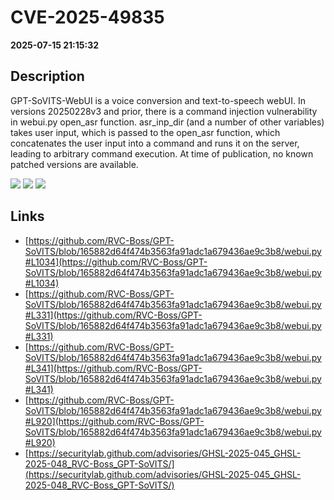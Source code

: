 # CVE-2025-49835

**2025-07-15 21:15:32**

## Description
GPT-SoVITS-WebUI is a voice conversion and text-to-speech webUI. In versions 20250228v3 and prior, there is a command injection vulnerability in webui.py open_asr function. asr_inp_dir (and a number of other variables) takes user input, which is passed to the open_asr function, which concatenates the user input into a command and runs it on the server, leading to arbitrary command execution. At time of publication, no known patched versions are available.

![](https://img.shields.io/static/v1?label=Score&message=8.9&color=red)
![](https://img.shields.io/static/v1?label=Severity&message=HIGH&color=red)
![](https://img.shields.io/static/v1?label=CWE&message=RCE&color=green)

## Links
- [https://github.com/RVC-Boss/GPT-SoVITS/blob/165882d64f474b3563fa91adc1a679436ae9c3b8/webui.py#L1034](https://github.com/RVC-Boss/GPT-SoVITS/blob/165882d64f474b3563fa91adc1a679436ae9c3b8/webui.py#L1034)
- [https://github.com/RVC-Boss/GPT-SoVITS/blob/165882d64f474b3563fa91adc1a679436ae9c3b8/webui.py#L331](https://github.com/RVC-Boss/GPT-SoVITS/blob/165882d64f474b3563fa91adc1a679436ae9c3b8/webui.py#L331)
- [https://github.com/RVC-Boss/GPT-SoVITS/blob/165882d64f474b3563fa91adc1a679436ae9c3b8/webui.py#L341](https://github.com/RVC-Boss/GPT-SoVITS/blob/165882d64f474b3563fa91adc1a679436ae9c3b8/webui.py#L341)
- [https://github.com/RVC-Boss/GPT-SoVITS/blob/165882d64f474b3563fa91adc1a679436ae9c3b8/webui.py#L920](https://github.com/RVC-Boss/GPT-SoVITS/blob/165882d64f474b3563fa91adc1a679436ae9c3b8/webui.py#L920)
- [https://securitylab.github.com/advisories/GHSL-2025-045_GHSL-2025-048_RVC-Boss_GPT-SoVITS/](https://securitylab.github.com/advisories/GHSL-2025-045_GHSL-2025-048_RVC-Boss_GPT-SoVITS/)
